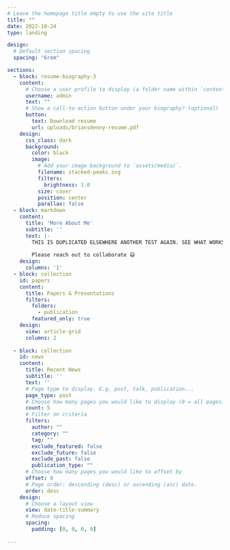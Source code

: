 ```yaml
---
# Leave the homepage title empty to use the site title
title: ""
date: 2022-10-24
type: landing

design:
  # Default section spacing
  spacing: "6rem"

sections:
  - block: resume-biography-3
    content:
      # Choose a user profile to display (a folder name within `content/authors/`)
      username: admin
      text: ""
      # Show a call-to-action button under your biography? (optional)
      button:
        text: Download resume
        url: uploads/briansdenny-resume.pdf
    design:
      css_class: dark
      background:
        color: black
        image:
          # Add your image background to `assets/media/`.
          filename: stacked-peaks.svg
          filters:
            brightness: 1.0
          size: cover
          position: center
          parallax: false
  - block: markdown
    content:
      title: 'More About Me'
      subtitle: ''
      text: |-
        THIS IS DUPLICATED ELSEWHERE ANOTHER TEST AGAIN. SEE WHAT WORKS BEST. Hello! I'm a writer and editor with an extensive background in research methodologies (quantitative and qualitative) and adult teaching/coaching. I get most excited when I'm making measurable impacts through my research, my writing, or my personal connections! I'm naturally inquisitive, so I enjoy learning and am always eager to take on new challenges. My extensive experience and formal training in research, education, and teaching has refined my ability to ask the right questions, systematically analyze problems, identify creative solutions, report on my findings, and teach others how to do the same.
        
        Please reach out to collaborate 😃
    design:
      columns: '1'
  - block: collection
    id: papers
    content:
      title: Papers & Presentations
      filters:
        folders:
          - publication
        featured_only: true
    design:
      view: article-grid
      columns: 2
 
  - block: collection
    id: news
    content:
      title: Recent News
      subtitle: ''
      text: ''
      # Page type to display. E.g. post, talk, publication...
      page_type: post
      # Choose how many pages you would like to display (0 = all pages)
      count: 5
      # Filter on criteria
      filters:
        author: ""
        category: ""
        tag: ""
        exclude_featured: false
        exclude_future: false
        exclude_past: false
        publication_type: ""
      # Choose how many pages you would like to offset by
      offset: 0
      # Page order: descending (desc) or ascending (asc) date.
      order: desc
    design:
      # Choose a layout view
      view: date-title-summary
      # Reduce spacing
      spacing:
        padding: [0, 0, 0, 0]
  
---
```

